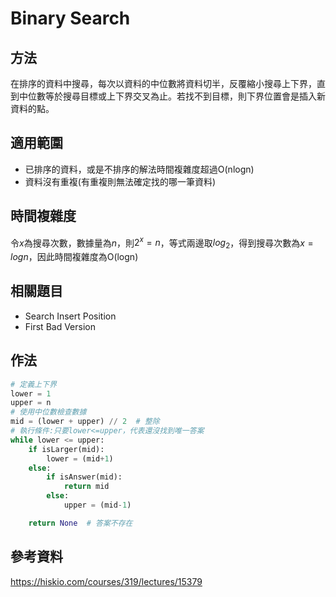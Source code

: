# Binary Search

## 方法
在排序的資料中搜尋，每次以資料的中位數將資料切半，反覆縮小搜尋上下界，直到中位數等於搜尋目標或上下界交叉為止。若找不到目標，則下界位置會是插入新資料的點。

## 適用範圍
- 已排序的資料，或是不排序的解法時間複雜度超過O(nlogn)
- 資料沒有重複(有重複則無法確定找的哪一筆資料)

## 時間複雜度
令$x$為搜尋次數，數據量為$n$，則$2^x=n$，等式兩邊取$log_2$，得到搜尋次數為$x=logn$，因此時間複雜度為O(logn)

## 相關題目
- Search Insert Position
- First Bad Version

## 作法
```python
# 定義上下界
lower = 1
upper = n
# 使用中位數檢查數據
mid = (lower + upper) // 2  # 整除
# 執行條件:只要lower<=upper，代表還沒找到唯一答案
while lower <= upper:
    if isLarger(mid):
        lower = (mid+1)
    else:
        if isAnswer(mid):
            return mid
        else:
            upper = (mid-1)

    return None  # 答案不存在

```

## 參考資料
https://hiskio.com/courses/319/lectures/15379